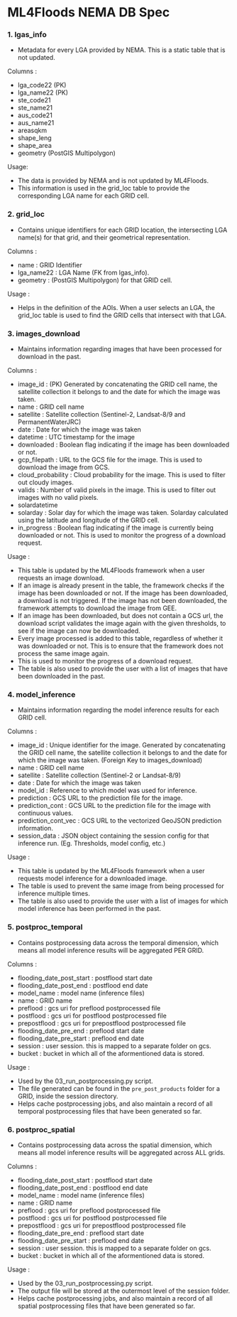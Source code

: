# ML4Floods NEMA DB Spec

### 1. lgas_info

- Metadata for every LGA provided by NEMA. This is a static table that is not updated. 

Columns :
- lga_code22 (PK)
- lga_name22 (PK)
- ste_code21
- ste_name21
- aus_code21
- aus_name21
- areasqkm
- shape_leng
- shape_area
- geometry (PostGIS Multipolygon)

Usage: 
- The data is provided by NEMA and is not updated by ML4Floods. 
- This information is used in the grid_loc table to provide the corresponding LGA name for each GRID cell.

### 2. grid_loc

- Contains unique identifiers for each GRID location, the intersecting LGA name(s) for that grid, and their geometrical representation. 

Columns : 
- name : GRID Identifier
- lga_name22 : LGA Name (FK from lgas_info). 
- geometry : (PostGIS Multipolygon) for that GRID cell.

Usage :
- Helps in the definition of the AOIs. When a user selects an LGA, the grid_loc table is used to find the GRID cells that intersect with that LGA.

### 3. images_download

- Maintains information regarding images that have been processed for download in the past. 


Columns : 

- image_id : (PK) Generated by concatenating the GRID cell name, the satellite collection it belongs to and the date for which the image was taken.
- name : GRID cell name
- satellite : Satellite collection (Sentinel-2, Landsat-8/9 and PermanentWaterJRC)
- date : Date for which the image was taken
- datetime : UTC timestamp for the image
- downloaded : Boolean flag indicating if the image has been downloaded or not.
- gcp_filepath : URL to the GCS file for the image. This is used to download the image from GCS.
- cloud_probability : Cloud probability for the image. This is used to filter out cloudy images.
- valids : Number of valid pixels in the image. This is used to filter out images with no valid pixels.
- solardatetime 
- solarday : Solar day for which the image was taken. Solarday calculated using the latitude and longitude of the GRID cell.
- in_progress : Boolean flag indicating if the image is currently being downloaded or not. This is used to monitor the progress of a download request.

Usage :

- This table is updated by the ML4Floods framework when a user requests an image download.
- If an image is already present in the table, the framework checks if the image has been downloaded or not. If the image has been downloaded, a download is not triggered. If the image has not been downloaded, the framework attempts to download the image from GEE. 
- If an image has been downloaded, but does not contain a GCS url, the download script validates the image again with the given thresholds, to see if the image can now be downloaded.
- Every image processed is added to this table, regardless of whether it was downloaded or not. This is to ensure that the framework does not process the same image again.
- This is used to monitor the progress of a download request.
- The table is also used to provide the user with a list of images that have been downloaded in the past.

### 4. model_inference

- Maintains information regarding the model inference results for each GRID cell.

Columns : 
- image_id : Unique identifier for the image. Generated by concatenating the GRID cell name, the satellite collection it belongs to and the date for which the image was taken. (Foreign Key to images_download)
- name : GRID cell name
- satellite : Satellite collection (Sentinel-2 or Landsat-8/9)
- date : Date for which the image was taken
- model_id : Reference to which model was used for inference.
- prediction : GCS URL to the prediction file for the image.
- prediction_cont : GCS URL to the prediction file for the image with continuous values.
- prediction_cont_vec : GCS URL to the vectorized GeoJSON prediction information. 
- session_data : JSON object containing the session config for that inference run. (Eg. Thresholds, model config, etc.)

Usage :
- This table is updated by the ML4Floods framework when a user requests model inference for a downloaded image.
- The table is used to prevent the same image from being processed for inference multiple times.
- The table is also used to provide the user with a list of images for which model inference has been performed in the past.

### 5. postproc_temporal

- Contains postprocessing data across the temporal dimension, which means all model inference results will be aggregated PER GRID. 

Columns :

- flooding_date_post_start : postflood start date
- flooding_date_post_end : postflood end date
- model_name : model name (inference files)
- name : GRID name
- preflood : gcs uri for preflood postprocessed file
- postflood : gcs uri for postflood postprocessed file
- prepostflood : gcs uri for prepostflood postprocessed file
- flooding_date_pre_end : preflood start date
- flooding_date_pre_start : preflood end date
- session : user session. this is mapped to a separate folder on gcs.
- bucket : bucket in which all of the aformentioned data is stored. 

Usage : 

- Used by the 03_run_postprocessing.py script. 
- The file generated can be found in the `pre_post_products` folder for a GRID, inside the session directory. 
- Helps cache postprocessing jobs, and also maintain a record of all temporal postprocessing files that have been generated so far.

### 6. postproc_spatial

- Contains postprocessing data across the spatial dimension, which means all model inference results will be aggregated across ALL grids. 

Columns :

- flooding_date_post_start : postflood start date
- flooding_date_post_end : postflood end date
- model_name : model name (inference files)
- name : GRID name
- preflood : gcs uri for preflood postprocessed file
- postflood : gcs uri for postflood postprocessed file
- prepostflood : gcs uri for prepostflood postprocessed file
- flooding_date_pre_end : preflood start date
- flooding_date_pre_start : preflood end date
- session : user session. this is mapped to a separate folder on gcs.
- bucket : bucket in which all of the aformentioned data is stored. 

Usage : 

- Used by the 03_run_postprocessing.py script. 
- The output file will be stored at the outermost level of the session folder.
- Helps cache postprocessing jobs, and also maintain a record of all spatial postprocessing files that have been generated so far. 
